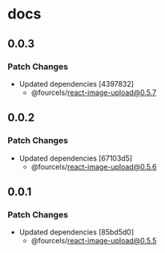 # docs

## 0.0.3

### Patch Changes

- Updated dependencies [4397832]
  - @fourcels/react-image-upload@0.5.7

## 0.0.2

### Patch Changes

- Updated dependencies [67103d5]
  - @fourcels/react-image-upload@0.5.6

## 0.0.1

### Patch Changes

- Updated dependencies [85bd5d0]
  - @fourcels/react-image-upload@0.5.5
